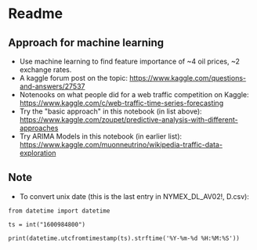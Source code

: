 # Readme

## Approach for machine learning
* Use machine learning to find feature importance of ~4 oil prices, ~2 exchange rates.
* A kaggle forum post on the topic: https://www.kaggle.com/questions-and-answers/27537
* Notenooks on what people did for a web traffic competition on Kaggle: https://www.kaggle.com/c/web-traffic-time-series-forecasting
* Try the "basic approach" in this notebook (in list above): https://www.kaggle.com/zoupet/predictive-analysis-with-different-approaches
* Try ARIMA Models in this notebook (in earlier list): https://www.kaggle.com/muonneutrino/wikipedia-traffic-data-exploration

## Note
* To convert unix date (this is the last entry in NYMEX_DL_AV02!, D.csv):

`from datetime import datetime`

`ts = int("1600984800")`

`print(datetime.utcfromtimestamp(ts).strftime('%Y-%m-%d %H:%M:%S'))`
